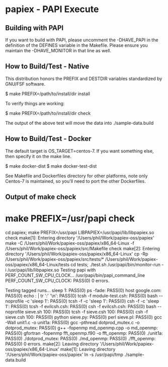 papiex - PAPI Execute
=====================

Building with PAPI
------------------
If you want to build with PAPI, please uncomment the -DHAVE_PAPI in the definition of the DEFINES variable in the Makefile. Please ensure you maintain the -DHAVE_MONITOR in that line as well.

How to Build/Test - Native
--------------------------

This distribution honors the PREFIX and DESTDIR variables standardized by GNU/FSF software. 

$ make PREFIX=/path/to/install/dir install

To verify things are working:

$ make PREFIX=/path/to/install/dir check

The output of the above test will move the data into ./sample-data.build

How to Build/Test - Docker
--------------------------

The default target is OS_TARGET=centos-7. If you want something else, then specify it on the make line. 

$ make docker-dist
$ make docker-test-dist

See Makefile and Dockerfiles directory for other platforms, note only Centos-7 is maintained, so you'll need to port the other Dockerfiles. 

Output of make check
--------------------

# make PREFIX=/usr/papi check  
cd papiex; make PREFIX=/usr/papi LIBPAPIEX=/usr/papi/lib/libpapiex.so check
make[1]: Entering directory '/Users/phil/Work/papiex-oss/papiex'
make -C /Users/phil/Work/papiex-oss/papiex/x86_64-Linux -f /Users/phil/Work/papiex-oss/papiex/src/Makefile check
make[2]: Entering directory '/Users/phil/Work/papiex-oss/papiex/x86_64-Linux'
cp -Rp /Users/phil/Work/papiex-oss/papiex/src/tests/* /Users/phil/Work/papiex-oss/papiex/x86_64-Linux/tests
cd tests; ./test.sh
/usr/papi/bin/monitor-run -i /usr/papi/lib/libpapiex.so
Testing papi with PERF_COUNT_SW_CPU_CLOCK...
/usr/papi/bin/papi_command_line PERF_COUNT_SW_CPU_CLOCK: PASS(0)
0 errors.

Testing tagged runs...
sleep 1: PASS(0)
ps -fade: PASS(0)
host google.com: PASS(0)
echo : | tr ':' '\n': PASS(0)
tcsh -f module-test.csh: PASS(0)
bash --noprofile -c 'sleep 1': PASS(0)
tcsh -f -c 'sleep 1': PASS(0)
csh -f -c 'sleep 1': PASS(0)
tcsh -f evilcsh.csh: PASS(0)
csh -f evilcsh.csh: PASS(0)
bash --noprofile sieve.sh 100: PASS(0)
tcsh -f sieve.csh 100: PASS(0)
csh -f sieve.csh 100: PASS(0)
python sieve.py: PASS(0)
perl sieve.pl: PASS(0)
gcc -Wall unit1.c -o unit1a: PASS(0)
gcc -pthread dotprod_mutex.c -o dotprod_mutex: PASS(0)
g++ -fopenmp md_openmp.cpp -o md_openmp: PASS(0)
gfortran -fopenmp fft_openmp.f90 -o fft_openmp: PASS(0)
./unit1a: PASS(0)
./dotprod_mutex: PASS(0)
./md_openmp: PASS(0)
./fft_openmp: PASS(0)
0 errors.
make[2]: Leaving directory '/Users/phil/Work/papiex-oss/papiex/x86_64-Linux'
make[1]: Leaving directory '/Users/phil/Work/papiex-oss/papiex'
ln -s /usr/papi/tmp ./sample-data.build